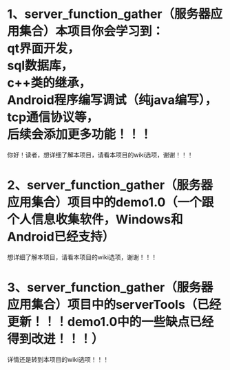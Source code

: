 # 1、server_function_gather（服务器应用集合）本项目你会学习到：<br/>qt界面开发，<br/>sql数据库，<br/>c++类的继承，<br/>Android程序编写调试（纯java编写），<br/>tcp通信协议等，<br/>后续会添加更多功能！！！
你好！读者，想详细了解本项目，请看本项目的wiki选项，谢谢！！！
# 2、server_function_gather（服务器应用集合）项目中的demo1.0（一个跟个人信息收集软件，Windows和Android已经支持）
想详细了解本项目，请看本项目的wiki选项，谢谢！！！
# 3、server_function_gather（服务器应用集合）项目中的serverTools（已经更新！！！demo1.0中的一些缺点已经得到改进！！！）
详情还是转到本项目的wiki选项！！！
